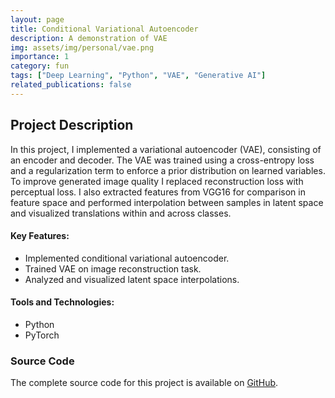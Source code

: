 ```yaml
---
layout: page
title: Conditional Variational Autoencoder
description: A demonstration of VAE
img: assets/img/personal/vae.png
importance: 1
category: fun
tags: ["Deep Learning", "Python", "VAE", "Generative AI"]
related_publications: false
---
```

## Project Description
In this project, I implemented a variational autoencoder (VAE), consisting of an encoder and decoder. The VAE was trained using a cross-entropy loss and a regularization term to enforce a prior distribution on learned variables. To improve generated image quality I replaced reconstruction loss with perceptual loss. I also extracted features from VGG16 for comparison in feature space and performed interpolation between samples in latent space and visualized translations within and across classes.

#### Key Features:
- Implemented conditional variational autoencoder.
- Trained VAE on image reconstruction task.
- Analyzed and visualized latent space interpolations.

#### Tools and Technologies:
- Python
- PyTorch

### Source Code
The complete source code for this project is available on [GitHub](#).